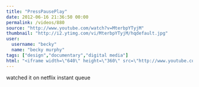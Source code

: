 ```yaml
---
title: "PressPausePlay"
date: 2012-06-16 21:36:50 00:00
permalink: /videos/880
source: "http://www.youtube.com/watch?v=MterbpYTyjM"
thumbnail: "http://i2.ytimg.com/vi/MterbpYTyjM/hqdefault.jpg"
user:
  username: "becky"
  name: "becky murphy"
tags: ["design","documentary","digital media"]
html: "<iframe width=\"640\" height=\"360\" src=\"http://www.youtube.com/embed/MterbpYTyjM?wmode=transparent&fs=1&feature=oembed\" frameborder=\"0\" allowfullscreen></iframe>"
---
```


watched it on netflix instant queue